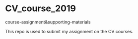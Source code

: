 # CV_course_2019
course-assignment&amp;supporting-materials 

This repo is used to submit my assignment on the CV courses.

